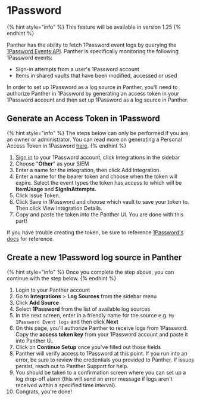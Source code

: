 # 1Password

{% hint style="info" %}
This feature will be available in version 1.25
{% endhint %}

Panther has the ability to fetch 1Password event logs by querying the [1Password Events API](https://support.1password.com/events-api-reference/). Panther is specifically monitoring the following 1Password events:

* Sign-in attempts from a user's 1Password account
* Items in shared vaults that have been modified, accessed or used

In order to set up 1Password as a log source in Panther, you'll need to authorize Panther in 1Password by generating an access token in your 1Password account and then set up 1Password as a log source in Panther.&#x20;

## Generate an Access Token in 1Password

{% hint style="info" %}
The steps below can only be performed if you are an owner or administrator. You can read more on generating a Personal Access Token in 1Password [here](https://docs.github.com/en/github/authenticating-to-github/keeping-your-account-and-data-secure/creating-a-personal-access-token).
{% endhint %}

1. [Sign in](https://start.1password.com/signin) to your 1Password account, click Integrations in the sidebar
2. Choose "**Other**" as your SIEM
3. Enter a name for the integration, then click Add Integration.
4. Enter a name for the bearer token and choose when the token will expire. Select the event types the token has access to which will be **ItemUsage** and **SignInAttempts.**
5. Click Issue Token.
6. Click Save in 1Password and choose which vault to save your token to. Then click View Integration Details.
7. Copy and paste the token into the Panther UI. You are done with this part!

If you have trouble creating the token, be sure to reference [1Password's docs](https://support.1password.com/events-reporting/) for reference.

## Create a new 1Password log source in Panther

{% hint style="info" %}
Once you complete the step above, you can continue with the step below.
{% endhint %}

1. Login to your Panther account
2. Go to **Integrations** > **Log** **Sources** from the sidebar menu
3. Click **Add Source**
4. Select **1Password** from the list of available log sources
5. In the next screen, enter in a friendly name for the source e.g. `My 1Password Event logs` and then click **Next**
6. On this page, you'll authorize Panther to receive logs from 1Password. Copy the **access token key** from your 1Password account and  paste it into Panther U..
7. Click on **Continue Setup** once you've filled out those fields
8. Panther will verify access to 1Password at this point. If you run into an error, be sure to review the credentials you provided to Panther. If issues persist, reach out to Panther Support for help.
9. You should be taken to a confirmation screen where you can set up a log drop-off alarm (this will send an error message if logs aren't received within a specified time interval).
10. Congrats, you're done!

